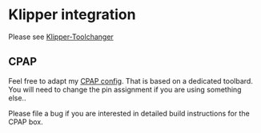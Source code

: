 # Klipper integration

Please see [Klipper-Toolchanger](https://github.com/viesturz/klipper-toolchanger/)

## CPAP

Feel free to adapt my [CPAP config](./CPAP_mcu.cfg). That is based on a dedicated toolbard.
You will need to change the pin assignment if you are using something else..

Please file a bug if you are interested in detailed build instructions for the CPAP box.